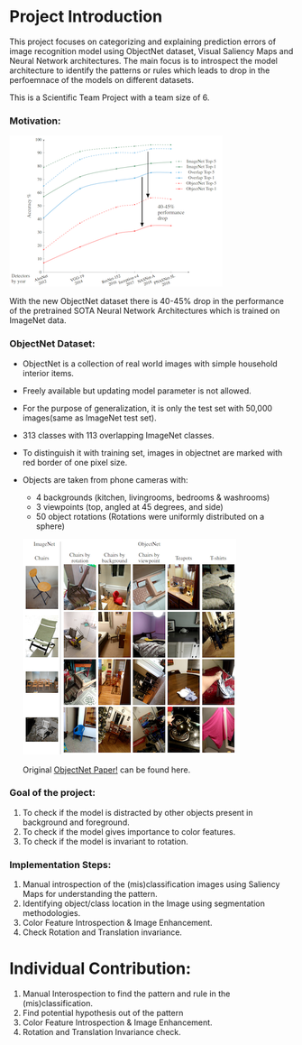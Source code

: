 # Project Introduction
This project focuses on categorizing and explaining prediction errors of image recognition model using ObjectNet dataset, Visual Saliency Maps and Neural
Network architectures. The main focus is to introspect the model architecture to identify the patterns or rules which leads to drop in the perfoemnace of the models on different datasets.

  This is a Scientific Team Project with a team size of 6.

### Motivation:

  ![ObjectNet Performance Drop Image](https://github.com/prafulladiwesh/ObjectNetIntrospection/blob/master/Images/PerformanceDrop.png)
  
  With the new ObjectNet dataset there is 40-45% drop in the performance of the pretrained SOTA Neural Network Architectures which is trained on ImageNet data. 

### ObjectNet Dataset:

  * ObjectNet is a collection of real world images with simple household interior items.
  * Freely available but updating model parameter is not allowed.
  * For the purpose of generalization, it is only the test set with 50,000 images(same as ImageNet test set).
  * 313 classes with 113 overlapping ImageNet classes.
  * To distinguish it with training set, images in objectnet are marked with red border of one pixel size.
  * Objects are taken from phone cameras with:
    * 4 backgrounds (kitchen, livingrooms, bedrooms & washrooms)
    * 3 viewpoints (top, angled at 45 degrees, and side)
    * 50 object rotations (Rotations were uniformly distributed on a sphere)
    
    ![Image Comparison](https://github.com/prafulladiwesh/ObjectNetIntrospection/blob/master/Images/ObjectNet_ImageNet.png)
    
    Original [ObjectNet Paper!](https://github.com/prafulladiwesh/ObjectNetIntrospection/blob/master/Objectnet-a-large-scale-bias-controlled-dataset-for-pushing-the-limits-of-object-recognition-models.pdf) can be found here.

### Goal of the project:

  1. To check if the model is distracted by other objects present in background and foreground.
  2. To check if the model gives importance to color features.
  3. To check if the model is invariant to rotation.

### Implementation Steps:

  1. Manual introspection of the (mis)classification images using Saliency Maps for understanding the pattern.
  2. Identifying object/class location in the Image using segmentation methodologies.
  3. Color Feature Introspection & Image Enhancement.
  4. Check Rotation and Translation invariance.

# Individual Contribution:

  1. Manual Interospection to find the pattern and rule in the (mis)classification.
  2. Find potential hypothesis out of the pattern
  3. Color Feature Introspection & Image Enhancement.
  4. Rotation and Translation Invariance check.
